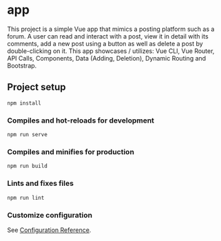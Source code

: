 # app
This project is a simple Vue app that mimics a posting platform such as a forum. A user can read and interact with a post, view it in detail with its comments, add a new post using a button as well as delete a post by double-clicking on it.  This app showcases / utilizes: Vue CLI, Vue Router, API Calls, Components, Data (Adding, Deletion), Dynamic Routing and Bootstrap.


## Project setup
```
npm install
```

### Compiles and hot-reloads for development
```
npm run serve
```

### Compiles and minifies for production
```
npm run build
```

### Lints and fixes files
```
npm run lint
```

### Customize configuration
See [Configuration Reference](https://cli.vuejs.org/config/).
